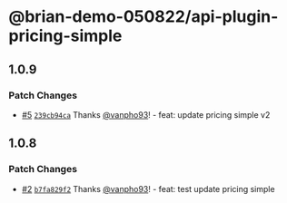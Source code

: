 # @brian-demo-050822/api-plugin-pricing-simple

## 1.0.9

### Patch Changes

- [#5](https://github.com/vanpho93/reaction-monorepo/pull/5) [`239cb94ca`](https://github.com/vanpho93/reaction-monorepo/commit/239cb94ca5b6df4747de0c7b647a1337948e76a6) Thanks [@vanpho93](https://github.com/vanpho93)! - feat: update pricing simple v2

## 1.0.8

### Patch Changes

- [#2](https://github.com/vanpho93/reaction-monorepo/pull/2) [`b7fa829f2`](https://github.com/vanpho93/reaction-monorepo/commit/b7fa829f2332449c3bab6f28864c7097653678a3) Thanks [@vanpho93](https://github.com/vanpho93)! - feat: test update pricing simple
